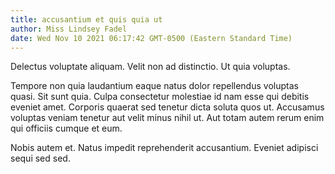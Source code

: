 ```yaml
---
title: accusantium et quis quia ut
author: Miss Lindsey Fadel
date: Wed Nov 10 2021 06:17:42 GMT-0500 (Eastern Standard Time)
---
```

Delectus voluptate aliquam. Velit non ad distinctio. Ut quia voluptas.

 Tempore non quia laudantium eaque natus dolor repellendus voluptas quasi. Sit sunt quia. Culpa consectetur molestiae id nam esse qui debitis eveniet amet. Corporis quaerat sed tenetur dicta soluta quos ut. Accusamus voluptas veniam tenetur aut velit minus nihil ut. Aut totam autem rerum enim qui officiis cumque et eum.

 Nobis autem et. Natus impedit reprehenderit accusantium. Eveniet adipisci sequi sed sed.